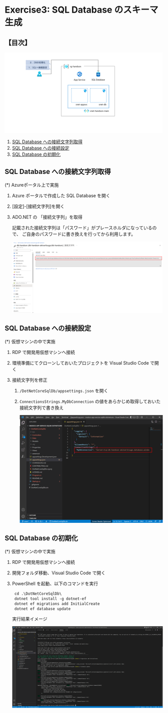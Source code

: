 # Exercise3: SQL Database のスキーマ生成

## 【目次】

![](images/ex03-0000-schema.png)

1. [SQL Database への接続文字列取得](#sql-database-への接続文字列取得)
1. [SQL Database への接続設定](#sql-database-への接続設定)
1. [SQL Database の初期化](#sql-database-の初期化)


## SQL Database への接続文字列取得

(*) Azureポータル上で実施

1. Azure ポータルで作成した SQL Database を開く

1. [設定]-[接続文字列]を開く

1. ADO.NET の 「接続文字列」を取得

    記載された接続文字列は「パスワード」がプレースホルダになっているので、
    ご自身のパスワードに書き換えを行ってから利用します。

    ![](images/ex03-0101-schema.png)

## SQL Database への接続設定

(*) 仮想マシンの中で実施


1. RDP で開発用仮想マシンへ接続

1. 環境準備にてクローンしておいたプロジェクトを Visual Studio Code で開く

1. 接続文字列を修正

    1. `/DotNetCoreSqlDb/appsettings.json` を開く

    1. `ConnectionsStrings.MyDbConnection` の値をあらかじめ取得しておいた接続文字列で書き換え

        ![](images/ex03-0102-schema.png)

## SQL Database の初期化

(*) 仮想マシンの中で実施

1. RDP で開発用仮想マシンへ接続

1. 開発フォルダ移動、Visual Studio Code で開く

1. PowerShell を起動、以下のコマンドを実行

        cd .\DotNetCoreSqlDb\
        dotnet tool install -g dotnet-ef
        dotnet ef migrations add InitialCreate
        dotnet ef database update

    実行結果イメージ

    ![](images/ex03-0103-schema.png)



